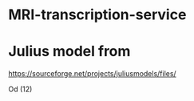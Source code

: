 # MRI-transcription-service

# Julius model from 
https://sourceforge.net/projects/juliusmodels/files/


Od (12)